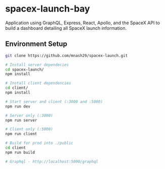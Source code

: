 # spacex-launch-bay

Application using GraphQL, Express, React, Apollo, and the SpaceX API to build a dashboard detailing all SpaceX launch information.

## Environment Setup
```sh
git clone https://github.com/mnash29/spacex-launch.git

# Install server dependecies
cd spacex-launch/
npm install

# Install client dependencies
cd client/
npm install

# Start server and client (:3000 and :5000)
npm run dev

# Server only (:3000)
npm run server

# Client only (:5000)
npm run client

# Build for prod into ./public
cd client
npm run build

# Graphql - http://localhost:5000/graphql
```